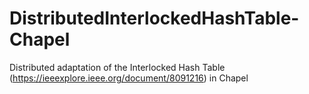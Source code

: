 # DistributedInterlockedHashTable-Chapel
Distributed adaptation of the Interlocked Hash Table (https://ieeexplore.ieee.org/document/8091216) in Chapel
